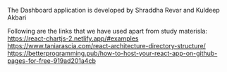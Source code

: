 The Dashboard application is developed by Shraddha Revar and Kuldeep Akbari

Following are the links that we have used apart from study materisla:
  https://react-chartjs-2.netlify.app/#examples
  https://www.taniarascia.com/react-architecture-directory-structure/
  https://betterprogramming.pub/how-to-host-your-react-app-on-github-pages-for-free-919ad201a4cb
